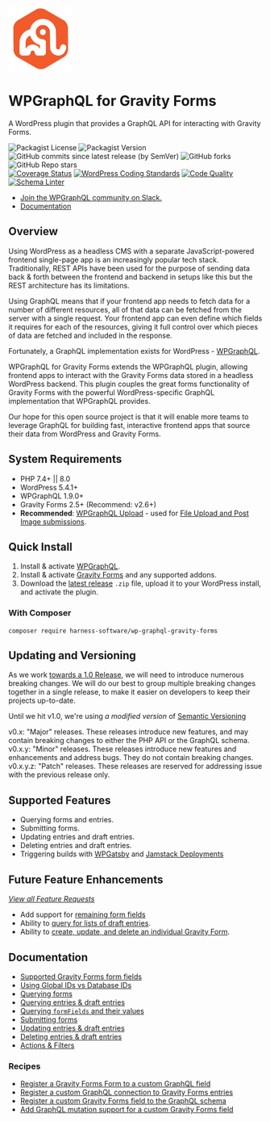 ![alt text](./assets/icon-128x128.png "WPGraphQL for Gravity Forms Logo")
# WPGraphQL for Gravity Forms

A WordPress plugin that provides a GraphQL API for interacting with Gravity Forms.


![Packagist License](https://img.shields.io/packagist/l/harness-software/wp-graphql-gravity-forms?color=green) ![Packagist Version](https://img.shields.io/packagist/v/harness-software/wp-graphql-gravity-forms?label=stable) ![GitHub commits since latest release (by SemVer)](https://img.shields.io/github/commits-since/harness-software/wp-graphql-gravity-forms/v0.11.8) ![GitHub forks](https://img.shields.io/github/forks/harness-software/wp-graphql-gravity-forms?style=social) ![GitHub Repo stars](https://img.shields.io/github/stars/harness-software/wp-graphql-gravity-forms?style=social)<br />
[![Coverage Status](https://coveralls.io/repos/github/harness-software/wp-graphql-gravity-forms/badge.svg?branch=develop)](https://coveralls.io/github/harness-software/wp-graphql-gravity-forms?branch=develop) [![WordPress Coding Standards](https://github.com/harness-software/wp-graphql-gravity-forms/actions/workflows/code-standard.yml/badge.svg)](https://github.com/harness-software/wp-graphql-gravity-forms/actions/workflows/code-standard.yml) [![Code Quality](https://github.com/harness-software/wp-graphql-gravity-forms/actions/workflows/code-quality.yml/badge.svg)](https://github.com/harness-software/wp-graphql-gravity-forms/actions/workflows/code-quality.yml) [![Schema Linter](https://github.com/harness-software/wp-graphql-gravity-forms/actions/workflows/schema-linter.yml/badge.svg)](https://github.com/harness-software/wp-graphql-gravity-forms/actions/workflows/schema-linter.yml) 

* [Join the WPGraphQL community on Slack.](https://join.slack.com/t/wp-graphql/shared_invite/zt-3vloo60z-PpJV2PFIwEathWDOxCTTLA)
* [Documentation](#documentation)

## Overview

Using WordPress as a headless CMS with a separate JavaScript-powered frontend single-page app is an increasingly popular tech stack. Traditionally, REST APIs have been used for the purpose of sending data back & forth between the frontend and backend in setups like this but the REST architecture has its limitations.

Using GraphQL means that if your frontend app needs to fetch data for a number of different resources, all of that data can be fetched from the server with a single request. Your frontend app can even define which fields it requires for each of the resources, giving it full control over which pieces of data are fetched and included in the response.

Fortunately, a GraphQL implementation exists for WordPress - [WPGraphQL](https://www.wpgraphql.com/).

WPGraphQL for Gravity Forms extends the WPGraphQL plugin, allowing frontend apps to interact with the Gravity Forms data stored in a headless WordPress backend. This plugin couples the great forms functionality of Gravity Forms with the powerful WordPress-specific GraphQL implementation that WPGraphQL provides.

Our hope for this open source project is that it will enable more teams to leverage GraphQL for building fast, interactive frontend apps that source their data from WordPress and Gravity Forms.

## System Requirements

* PHP 7.4+ || 8.0
* WordPress 5.4.1+
* WPGraphQL 1.9.0+
* Gravity Forms 2.5+ (Recommend: v2.6+)
* **Recommended**: [WPGraphQL Upload](https://github.com/dre1080/wp-graphql-upload) - used for [File Upload and Post Image submissions](docs/submitting-forms.md).

## Quick Install

1. Install & activate [WPGraphQL](https://www.wpgraphql.com/).
2. Install & activate [Gravity Forms](https://www.gravityforms.com/) and any supported addons.
3. Download the [latest release](https://github.com/harness-software/wp-graphql-gravity-forms/releases) `.zip` file, upload it to your WordPress install, and activate the plugin.

### With Composer

```console
composer require harness-software/wp-graphql-gravity-forms
```


## Updating and Versioning
As we work [towards a 1.0 Release](https://github.com/harness-software/wp-graphql-gravity-forms/issues/179), we will need to introduce numerous breaking changes. We will do our best to group multiple breaking changes together in a single release, to make it easier on developers to keep their projects up-to-date.

Until we hit v1.0, we're using *a modified version* of [Semantic Versioning](https://semver.org/spec/v2.0.0.html)

v0.x: "Major" releases. These releases introduce new features, and may contain breaking changes to either the PHP API or the GraphQL schema.
v0.x.y: "Minor" releases. These releases introduce new features and enhancements and address bugs. They do not contain breaking changes.
v0.x.y.z: "Patch" releases. These releases are reserved for addressing issue with the previous release only.

## Supported Features

* Querying forms and entries.
* Submitting forms.
* Updating entries and draft entries.
* Deleting entries and draft entries.
* Triggering builds with [WPGatsby](https://wordpress.org/plugins/wp-gatsby/) and [Jamstack Deployments](https://wordpress.org/plugins/wp-jamstack-deployments/)

## Future Feature Enhancements

[_View all Feature Requests_](https://github.com/harness-software/wp-graphql-gravity-forms/issues?q=is%3Aopen+is%3Aissue+label%3A%22type%3A+enhancement+%E2%9A%A1%22%2C%22type%3A+feature+%F0%9F%A6%8B%22%2C%22type%3A+idea+%F0%9F%92%A1%22)

* Add support for [remaining form fields](https://github.com/harness-software/wp-graphql-gravity-forms/issues/195)
* Ability to [query for lists of draft entries](https://github.com/harness-software/wp-graphql-gravity-forms/issues/114).
* Ability to [create, update, and delete an individual Gravity Form](https://github.com/harness-software/wp-graphql-gravity-forms/issues/115).

## Documentation

* [Supported Gravity Forms form fields](docs/form-field-support.md)
* [Using Global IDs vs Database IDs](docs/using-global-ids.md)
* [Querying forms](docs/querying-forms.md)
* [Querying entries & draft entries](docs/querying-entries.md)
* [Querying `formFields` and their values](docs/querying-formfields.md)
* [Submitting forms](docs/submitting-forms.md)
* [Updating entries & draft entries](docs/updating-entries.md)
* [Deleting entries & draft entries](docs/deleting-entries.md)
* [Actions & Filters](docs/actions-and-filters.md)

### Recipes

* [Register a Gravity Forms Form to a custom GraphQL field](docs/recipes/register-form-to-custom-field.md)
* [Register a custom GraphQL connection to Gravity Forms entries](docs/recipes/register-custom-entries-connection.md)
* [Register a custom Gravity Forms field to the GraphQL schema](docs/recipes/register-custom-form-field.md)
* [Add GraphQL mutation support for a custom Gravity Forms field](docs/recipes/register-custom-field-value-inputs.md) 
